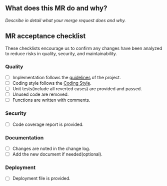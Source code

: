 ## What does this MR do and why?

_Describe in detail what your merge request does and why._

<!--
Please keep this description updated. Any discussion that related to this merge request
are useful for reviewers better understand your changes. Keeping the description updated is
especially important if they didn't participate in the discussion.
-->

## MR acceptance checklist

These checklists encourage us to confirm any changes have been analyzed to reduce risks in quality, security, and maintainability.

### Quality

- [ ] Implementation follows the [guidelines](GUIDELINES.md) of the project.
- [ ] Coding style follows the [Coding Style](https://app.asana.com/0/1110393615095724/1202201092359525/f).
- [ ] Unit tests(include all reverted cases) are provided and passed.
- [ ] Unused code are removed.
- [ ] Functions are written with comments.

### Security

- [ ] Code coverage report is provided.

### Documentation

- [ ] Changes are noted in the change log.
- [ ] Add the new document if needed(optional).

### Deployment

- [ ] Deployment file is provided.
